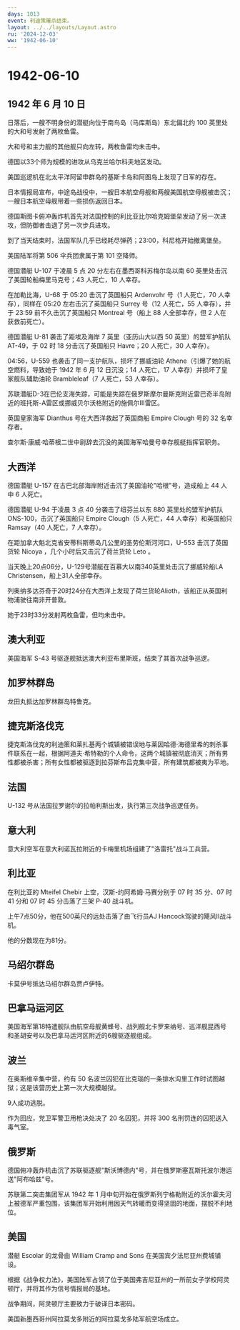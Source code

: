 ```yaml
---
days: 1013
event: 利迪策屠杀结束。
layout: ../../layouts/Layout.astro
ru: '2024-12-03'
ww: '1942-06-10'
---
```


# 1942-06-10

## 1942 年 6 月 10 日

日落后，一艘不明身份的潜艇向位于南鸟岛（马库斯岛）东北偏北约 100
英里处的大和号发射了两枚鱼雷。

大和号和主力舰的其他舰只向左转，两枚鱼雷均未击中。

德国以33个师为规模的进攻从乌克兰哈尔科夫地区发动。

美国巡逻机在北太平洋阿留申群岛的基斯卡岛和阿图岛上发现了日军的存在。

日本情报局宣布，中途岛战役中，一艘日本航空母舰和两艘美国航空母舰被击沉；一艘日本航空母舰带着一些损伤返回日本。

德国斯图卡俯冲轰炸机首先对法国控制的利比亚比尔哈克姆堡垒发动了另一次进攻，但防御者击退了另一次步兵进攻。

到了当天结束时，法国军队几乎已经耗尽弹药；23:00，科尼格开始撤离堡垒。

美国陆军将第 506 伞兵团隶属于第 101 空降师。

德国潜艇 U-107 于凌晨 5 点 20 分左右在墨西哥科苏梅尔岛以南 60
英里处击沉了美国轮船梅里马克号；43 人死亡，10 人幸存。

在加勒比海，U-68 于 05:20 击沉了英国船只 Ardenvohr 号（1 人死亡，70
人幸存），同样在 05:20 左右击沉了英国船只 Surrey 号（12 人死亡，55
人幸存），并于 23:59 前不久击沉了英国船只 Montreal 号（船上 88
人全部幸存，但 2 人在获救前死亡）。

德国潜艇 U-81 袭击了距埃及海岸 7 英里（亚历山大以西 50
英里）的盟军护航队 AT-49，于 02 时 18 分击沉了英国船只 Havre；20
人死亡，30 人幸存）。

04:56，U-559 也袭击了同一支护航队，损坏了挪威油轮
Athene（引爆了她的航空燃料，导致她于 1942 年 6 月 12 日沉没；14
人死亡，17 人幸存）并损坏了皇家舰队辅助油轮 Brambleleaf（7 人死亡，53
人幸存）。

苏联潜艇D-3在巴伦支海失踪，可能是失踪在俄罗斯摩尔曼斯克附近雷巴奇半岛附近的班托斯-A雷区或挪威贝尔沃格附近的施佩尔III雷区。

英国皇家海军 Dianthus 号在大西洋救起了英国商船 Empire Clough 号的 32
名幸存者。

查尔斯·康威·哈蒂根二世中尉辞去沉没的美国海军哈曼号幸存舰艇指挥官职务。

## 大西洋

德国潜艇 U-157 在古巴北部海岸附近击沉了美国油轮"哈根"号，造成船上 44
人中 6 人死亡。

德国潜艇 U-94 于凌晨 3 点 40 分袭击了纽芬兰以东 880 英里处的盟军护航队
ONS-100，击沉了英国船只 Empire Clough（5 人死亡，44 人幸存）和英国船只
Ramsay（40 人死亡，7 人幸存）。

在距加拿大魁北克省安蒂科斯蒂岛几公里的圣劳伦斯河河口，U-553
击沉了英国货轮 Nicoya ，几个小时后又击沉了荷兰货轮 Leto 。

当天晚上20点06分，U-129号潜艇在百慕大以南340英里处击沉了挪威轮船LA
Christensen，船上31人全部幸存。

列奥纳多达芬奇于20时24分在大西洋上发现了荷兰货轮Alioth，该船正从英国利物浦驶往南非开普敦。

她于23时33分发射两枚鱼雷，但均未击中。

## 澳大利亚

美国海军 S-43 号驱逐舰抵达澳大利亚布里斯班，结束了其首次战争巡逻。

## 加罗林群岛

龙田丸抵达加罗林群岛特鲁克。

## 捷克斯洛伐克

捷克斯洛伐克的利迪策和莱扎基两个城镇被错误地与莱因哈德·海德里希的刺杀事件联系在一起，根据阿道夫·希特勒的个人命令，这两个城镇被彻底消灭；所有男性都被杀害；所有女性都被驱逐到拉芬斯布吕克集中营，所有建筑都被夷为平地。

## 法国

U-132 号从法国拉罗谢尔的拉帕利斯出发，执行第三次战争巡逻任务。

## 意大利

意大利空军在意大利诺瓦拉附近的卡梅里机场组建了"洛雷托"战斗工兵营。

## 利比亚

在利比亚的 Mteifel Chebir 上空，汉斯-约阿希姆·马赛分别于 07 时 35 分、07
时 41 分和 07 时 45 分击落了三架 P-40 战斗机。

上午7点50分，他在500英尺的远处击落了由飞行员AJ
Hancock驾驶的飓风II战斗机。

他的分数现在为81分。

## 马绍尔群岛

卡莫伊号抵达马绍尔群岛贾卢伊特。

## 巴拿马运河区

美国海军第18特遣舰队由航空母舰黄蜂号、战列舰北卡罗来纳号、巡洋舰昆西号和圣胡安号以及巴拿马运河区附近的6艘驱逐舰组成。

## 波兰

在奥斯维辛集中营，约有 50
名波兰囚犯在比克瑙的一条排水沟里工作时试图越狱；这是该营历史上第一次大规模越狱。

9人成功逃脱。

作为回应，党卫军警卫用枪决处决了 20 名囚犯，并将 300
名刑罚连的囚犯送入毒气室。

## 俄罗斯

德国俯冲轰炸机击沉了苏联驱逐舰"斯沃博德内"号，并在俄罗斯塞瓦斯托波尔港运送"阿布哈兹"号。

苏联第二突击集团军从 1942 年 1
月中旬开始在俄罗斯列宁格勒附近的沃尔霍夫河上被德军严重包围，该集团军开始利用因天气转暖而变得坚固的地面，摆脱不利地位。

## 美国

潜艇 Escolar 的龙骨由 William Cramp and Sons
在美国宾夕法尼亚州费城铺设。

根据《战争权力法》，美国陆军占领了位于美国弗吉尼亚州的一所前女子学校阿灵顿厅，并将其作为信号情报局的基地。

战争期间，阿灵顿厅主要致力于破译日本密码。

美国新墨西哥州阿拉莫戈多附近的阿拉莫戈多陆军航空场成立。